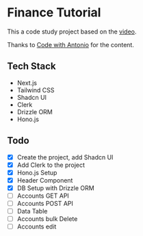 # Finance Tutorial

This a code study project based on the [video](https://www.youtube.com/watch?v=N_uNKAus0II).

Thanks to [Code with Antonio](https://www.codewithantonio.com) for the content.

## Tech Stack
- Next.js
- Tailwind CSS
- Shadcn UI
- Clerk
- Drizzle ORM
- Hono.js

## Todo
- [x] Create the project, add Shadcn UI
- [x] Add Clerk to the project
- [x] Hono.js Setup
- [x] Header Component
- [x] DB Setup with Drizzle ORM
- [ ] Accounts GET API
- [ ] Accounts POST API
- [ ] Data Table
- [ ] Accounts bulk Delete
- [ ] Accounts edit
